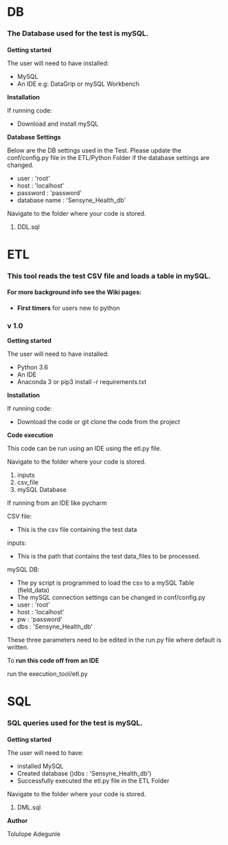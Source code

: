 # DB
### The Database used for the test is mySQL. 
#### 
 

**Getting started**

The user will need to have installed: 
- MySQL
- An IDE e.g: DataGrip or mySQL Workbench   

**Installation**

If running code:
- Download and install mySQL

**Database Settings**

Below are the DB settings used in the Test. Please update the conf/config.py file in the ETL/Python Folder if the database settings are changed.
- user : 'root'
- host : 'localhost'
- password : 'password'
- database name : 'Sensyne_Health_db' 

Navigate to the folder where your code is stored. 

1) DDL.sql





# ETL
### This tool reads the test CSV file and loads a table in mySQL. 
#### For more background info see the Wiki pages:
#### 
*  **First timers** for users new to python
### v 1.0

**Getting started**

The user will need to have installed: 
- Python 3.6 
- An IDE  
- Anaconda 3 or pip3 install -r requirements.txt

**Installation**

If running code:
- Download the code or git clone the code from the project

**Code execution**

This code can be run using an IDE using the etl.py file.

Navigate to the folder where your code is stored. 

1) inputs
2) csv_file
3) mySQL Database

If running from an IDE like pycharm

CSV file:
- This is the csv file containing the test data

inputs:
- This is the path that contains the test data_files to be processed.

mySQL DB:
- The py script is programmed to load the csv to a mySQL Table (field_data)
- The mySQL connection settings can be changed in conf/config.py
- user : 'root'
- host : 'localhost'
- pw : 'password'
- dbs : 'Sensyne_Health_db' 

These three parameters need to be edited in the run.py file where default is written. 

To **run this code off from an IDE**  

run the execution_tool/etl.py



# SQL
### SQL queries used for the test is mySQL. 
#### 
 

**Getting started**

The user will need to have: 
- installed MySQL
- Created database ()dbs : 'Sensyne_Health_db') 
- Successfully executed the etl.py file in the ETL Folder 

 

Navigate to the folder where your code is stored. 

1) DML.sql
 
 

**Author**

Tolulope Adegunle
 


